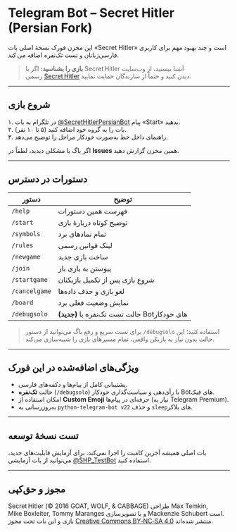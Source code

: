 # Telegram Bot – Secret Hitler (Persian Fork)

این مخزن فورک نسخهٔ اصلی بات «Secret Hitler» است و چند بهبود مهم برای کاربری فارسی‌زبانان و تست تک‌نفره اضافه می کند.

> **بازی را بشناسید:** اگر با Secret Hitler آشنا نیستید، از وب‌سایت رسمی [Secret Hitler](https://secrethitler.com/) دیدن کنید و حتماً از سازندگان حمایت نمایید.

---

## شروع بازی
۱. در تلگرام به بات [@SecretHitlerPersianBot](https://t.me/SecretHitlerPersianBot) پیام «Start» بدهید.  
۲. بات را به گروه خود اضافه کنید (۵ تا ۱۰ نفر).  
۳. راهنمای داخل خط به‌صورت خودکار مراحل را توضیح می‌دهد.

اگر باگ یا مشکلی دیدید، لطفاً در **Issues** همین مخزن گزارش دهید.

---

## دستورات در دسترس
| دستور | توضیح |
|-------|-------|
| `/help` | فهرست همین دستورات |
| `/start` | توضیح کوتاه دربارهٔ بازی |
| `/symbols` | تمام نمادهای برد |
| `/rules` | لینک قوانین رسمی |
| `/newgame` | ساخت بازی جدید |
| `/join` | پیوستن به بازی باز |
| `/startgame` | شروع بازی پس از تکمیل بازیکنان |
| `/cancelgame` | لغو بازی و حذف داده‌ها |
| `/board` | نمایش وضعیت فعلی برد |
| `/debugsolo` | **(جدید)** حالت تست تک‌نفره با Botهای خودکار |

> برای تست سریع و رفع باگ می‌توانید از دستور `/debugsolo` استفاده کنید؛ این حالت بدون نیاز به بازیکن واقعی، تمام مسیرهای بازی را شبیه‌سازی می‌کند.

---

## ویژگی‌های اضافه‌شده در این فورک
* پشتیبانی کامل از پیام‌ها و دکمه‌های فارسی.
* حالت **تک‌نفره** (`/debugsolo`) با رأی‌دهی و سیاست‌گذاری خودکار Botهای فیک.
* امکان استفاده از **Custom Emoji** حرفه‌ای در پیام‌ها (نیاز به Telegram Premium).
* به‌روزرسانی به `python-telegram-bot v22` و حذف `sleep`‎های بلاکر.

---

## تست نسخهٔ توسعه
بات اصلی همیشه آخرین کامیت را اجرا نمی‌کند. برای آزمایش قابلیت‌های جدید، می‌توانید از بات آزمایشی [@SHP_TestBot](https://t.me/SHP_TestBot) استفاده کنید.

---

## مجوز و حق‌کپی
Secret Hitler (© 2016 GOAT, WOLF, & CABBAGE) طراحی Max Temkin, Mike Boxleiter, Tommy Maranges و با تصویرسازی Mackenzie Schubert است.  
بازی و این بات تحت مجوز [Creative Commons BY‑NC‑SA 4.0](https://creativecommons.org/licenses/by-nc-sa/4.0/) منتشر شده‌اند.

